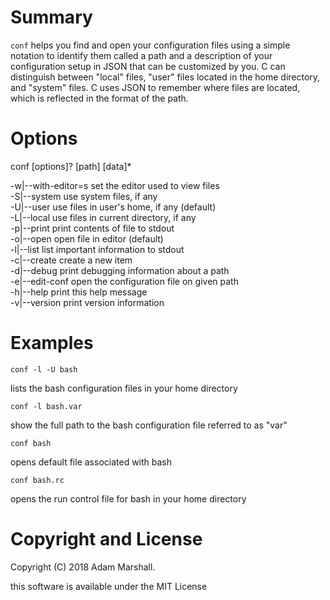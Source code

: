 # Summary

`conf` helps you find and open your configuration files using a
simple notation to identify them called a path and a description of
your configuration setup in JSON that can be customized by you. C<conf>
can distinguish between "local" files, "user" files located in
the home directory, and "system" files. C<conf> uses JSON to
remember where files are located, which is reflected in the
format of the path.

# Options

conf [options]? [path] [data]*

-w|--with-editor=s set the editor used to view files<br>
-S|--system        use system files, if any<br>
-U|--user          use files in user's home, if any (default)<br>
-L|--local         use files in current directory, if any<br>
-p|--print         print contents of file to stdout<br>
-o|--open          open file in editor (default)<br>
-l|--list          list important information to stdout<br>
-c|--create        create a new item<br>
-d|--debug         print debugging information about a path<br>
-e|--edit-conf     open the configuration file on given path<br>
-h|--help          print this help message<br>
-v|--version       print version information<br>

# Examples

`conf -l -U bash`

lists the bash configuration files in your home directory

`conf -l bash.var`

show the full path to the bash configuration file referred to as "var"

`conf bash`

opens default file associated with bash

`conf bash.rc`

opens the run control file for bash in your home directory

# Copyright and License

Copyright (C) 2018 Adam Marshall.

this software is available under the MIT License

